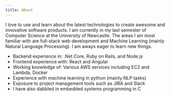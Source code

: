 ```yaml
---
title: About
---
```


I love to use and learn about the latest technologies to create awesome and innovative software products. I am currently in my last semester of Computer Science at the University of Newcastle. The areas I am most familiar with are full-stack web development and Machine Learning (mainly Natural Language Processing). I am aways eager to learn new things. 

* Backend experience in: .Net Core, Ruby on Rails, and Node.js
* Frontend experience with: React and Angular 
* Working knowledge of: Various AWS services including EC2 and Lambda, Docker
* Experience with machine learning in python (mainly NLP tasks)
* Exposure to project management tools such as JIRA and Slack
* I have also dabbled in embedded systems programming in C